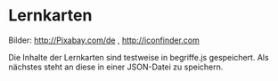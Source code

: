 # Lernkarten
Bilder: http://Pixabay.com/de , http://iconfinder.com

Die Inhalte der Lernkarten sind testweise in begriffe.js gespeichert. Als nächstes steht an diese in einer JSON-Datei zu speichern.
